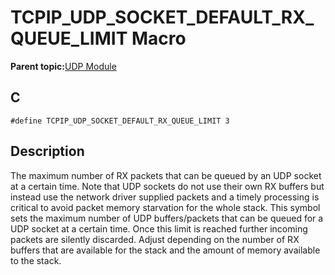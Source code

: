 # TCPIP\_UDP\_SOCKET\_DEFAULT\_RX\_QUEUE\_LIMIT Macro

**Parent topic:**[UDP Module](GUID-D2D8E9C8-0778-41E2-8F0B-194954B92250.md)

## C

```
#define TCPIP_UDP_SOCKET_DEFAULT_RX_QUEUE_LIMIT 3 
```

## Description

The maximum number of RX packets that can be queued by an UDP socket at a certain time. Note that UDP sockets do not use their own RX buffers but instead use the network driver supplied packets and a timely processing is critical to avoid packet memory starvation for the whole stack. This symbol sets the maximum number of UDP buffers/packets that can be queued for a UDP socket at a certain time. Once this limit is reached further incoming packets are silently discarded. Adjust depending on the number of RX buffers that are available for the stack and the amount of memory available to the stack.

